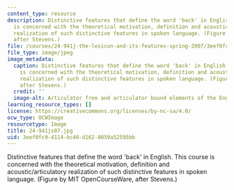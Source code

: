 ```yaml
---
content_type: resource
description: Distinctive features that define the word 'back' in English. This course
  is concerned with the theoretical motivation, definition and acoustic/articulatory
  realization of such distinctive features in spoken language. (Figure by MIT OpenCourseWare,
  after Stevens.)
file: /courses/24-941j-the-lexicon-and-its-features-spring-2007/3eef0fc94114bc40d1628059a52595bb_24-941js07.jpg
file_type: image/jpeg
image_metadata:
  caption: Distinctive features that define the word 'back' in English. This course
    is concerned with the theoretical motivation, definition and acoustic/articulatory
    realization of such distinctive features in spoken language. (Figure by MIT OpenCourseWare,
    after Stevens.)
  credit: ''
  image-alt: Articulator free and articulator bound elements of the English word 'back.'
learning_resource_types: []
license: https://creativecommons.org/licenses/by-nc-sa/4.0/
ocw_type: OCWImage
resourcetype: Image
title: 24-941js07.jpg
uid: 3eef0fc9-4114-bc40-d162-8059a52595bb
---
```

Distinctive features that define the word 'back' in English. This course is concerned with the theoretical motivation, definition and acoustic/articulatory realization of such distinctive features in spoken language. (Figure by MIT OpenCourseWare, after Stevens.)